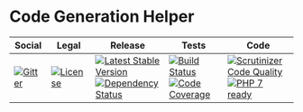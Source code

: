 # Code Generation Helper

<table>
<thead>
<tr>
<th>Social</th>
<th>Legal</th>
<th>Release</th>
<th>Tests</th>
<th>Code</th>
</tr>
</thead>
<tbody>
<tr>
<td>
<a href="https://gitter.im/SetBased/php-abc?utm_source=badge&utm_medium=badge&utm_campaign=pr-badge"><img src="https://badges.gitter.im/SetBased/php-abc.svg" alt="Gitter"/></a>
</td>
<td>
<a href="https://packagist.org/packages/setbased/helper-code-store"><img src="https://poser.pugx.org/setbased/helper-code-store/license" alt="License"/></a>
</td>
<td>
<a href="https://packagist.org/packages/setbased/helper-code-store"><img src="https://poser.pugx.org/setbased/helper-code-store/v/stable" alt="Latest Stable Version"/></a><br/>
<a href="https://www.versioneye.com/user/projects/576b8a84fdabcd003c03193e"><img src="https://www.versioneye.com/user/projects/576b8a84fdabcd003c03193e/badge.svg?style=flat" alt="Dependency Status"/></a>
</td>
<td>
<a href="https://travis-ci.org/SetBased/php-helper-code-store"><img src="https://travis-ci.org/SetBased/php-helper-code-store.svg?branch=master" alt="Build Status"/></a><br/>
<a href="https://scrutinizer-ci.com/g/SetBased/php-helper-code-store/?branch=master"><img src="https://scrutinizer-ci.com/g/SetBased/php-helper-code-store/badges/coverage.png?b=master" alt="Code Coverage"/></a>
</td>
<td>
<a href="https://scrutinizer-ci.com/g/SetBased/php-helper-code-store/?branch=master"><img src="https://scrutinizer-ci.com/g/SetBased/php-helper-code-store/badges/quality-score.png?b=master" alt="Scrutinizer Code Quality"/></a><br/>
<a href="https://travis-ci.org/SetBased/php-helper-code-store"><img src="http://php7ready.timesplinter.ch/SetBased/php-helper-code-store/badge.svg" alt="PHP 7 ready"/></a>
</td>
</tr>
</tbody>
</table>
